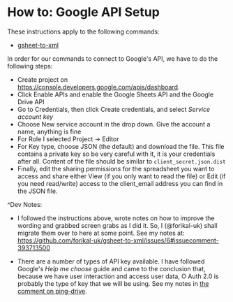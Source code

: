 # How to: Google API Setup

These instructions apply to the following commands:

- [gsheet-to-xml](https://github.com/forikal-uk/gsheet-to-xml/blob/master/DOCUMENTATION.md) 

In order for our commands to connect to Google's API, we have to do the following steps:

- Create project on https://console.developers.google.com/apis/dashboard.
- Click Enable APIs and enable the Google Sheets API and the Google Drive API
- Go to Credentials, then click Create credentials, and select *Service account key*
- Choose New service account in the drop down. Give the account a name, anything is fine
- For Role I selected Project -> Editor
- For Key type, choose JSON (the default) and download the file. 
This file contains a private key so be very careful with it, it is your credentials after all. 
Content of the file should be similar to `client_secret.json.dist` 
- Finally, edit the sharing permissions for the spreadsheet you want to access and share either View 
(if you only want to read the file) or Edit (if you need read/write) access to the client_email address you can 
find in the JSON file.


^Dev Notes:

* I followed the instructions above, wrote notes on how to improve the wording and grabbed screen grabs as I did it. So, I (@forikal-uk) shall migrate them over to here at some point. See my notes at: https://github.com/forikal-uk/gsheet-to-xml/issues/6#issuecomment-393713500 

* There are a number of types of API key available. I have followed Google's _Help me choose_ guide and came to the conclusion that, because we have user interaction and access user data, O Auth 2.0 is probably the type of key that we will be using. See my notes in [the comment on ping-drive](https://github.com/forikal-uk/ping-drive/issues/1#issuecomment-394159265).
